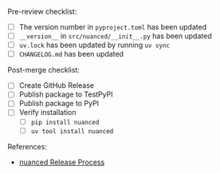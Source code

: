Pre-review checklist:
- [ ] The version number in `pyproject.toml` has been updated
- [ ] `__version__` in `src/nuanced/__init__.py` has been updated
- [ ] `uv.lock` has been updated by running `uv sync`
- [ ] `CHANGELOG.md` has been updated

Post-merge checklist:
- [ ] Create GitHub Release
- [ ] Publish package to TestPyPI
- [ ] Publish package to PyPI
- [ ] Verify installation
  - [ ] `pip install nuanced`
  - [ ] `uv tool install nuanced`

References:
 - [nuanced Release Process](https://docs.nuanced.dev/versioning#release-process)
